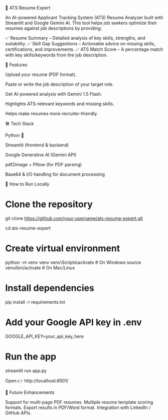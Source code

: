 📄 ATS Resume Expert

An AI-powered Applicant Tracking System (ATS) Resume Analyzer built with Streamlit and Google Gemini AI.
This tool helps job seekers optimize their resumes against job descriptions by providing:

✅ Resume Summary – Detailed analysis of key skills, strengths, and suitability.
✅ Skill Gap Suggestions – Actionable advice on missing skills, certifications, and improvements.
✅ ATS Match Score – A percentage match with key skills/keywords from the job description.

🚀 Features

Upload your resume (PDF format).

Paste or write the job description of your target role.

Get AI-powered analysis with Gemini 1.5 Flash.

Highlights ATS-relevant keywords and missing skills.

Helps make resumes more recruiter-friendly.

🛠️ Tech Stack

Python 🐍

Streamlit (frontend & backend)

Google Generative AI (Gemini API)

pdf2image + Pillow (for PDF parsing)

Base64 & I/O handling for document processing

📂 How to Run Locally
# Clone the repository
git clone https://github.com/your-username/ats-resume-expert.git  

cd ats-resume-expert  

# Create virtual environment
python -m venv venv
venv\Scripts\activate   # On Windows
source venv/bin/activate # On Mac/Linux

# Install dependencies
pip install -r requirements.txt  

# Add your Google API key in .env
GOOGLE_API_KEY=your_api_key_here  

# Run the app
streamlit run app.py


Open 👉 http://localhost:8501/


📌 Future Enhancements

Support for multi-page PDF resumes.
Multiple resume template scoring formats.
Export results in PDF/Word format.
Integration with LinkedIn / GitHub APIs.
